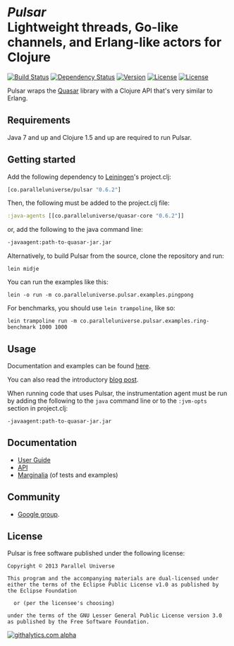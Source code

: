 # *Pulsar*<br/>Lightweight threads, Go-like channels, and Erlang-like actors for Clojure
[![Build Status](http://img.shields.io/travis/puniverse/pulsar.svg?style=flat)](https://travis-ci.org/puniverse/pulsar) [![Dependency Status](https://www.versioneye.com/user/projects/52b019ccec137505ee00002e/badge.png?style=flat)](https://www.versioneye.com/user/projects/52b019ccec137505ee00002e) [![Version](http://img.shields.io/badge/version-0.6.2-blue.svg?style=flat)](https://github.com/puniverse/pulsar/releases) [![License](http://img.shields.io/badge/license-EPL-blue.svg?style=flat)](https://www.eclipse.org/legal/epl-v10.html) [![License](http://img.shields.io/badge/license-LGPL-blue.svg?style=flat)](https://www.gnu.org/licenses/lgpl.html)

Pulsar wraps the [Quasar](https://github.com/puniverse/quasar) library with a Clojure API that's very similar to Erlang.

## Requirements

Java 7 and up and Clojure 1.5 and up are required to run Pulsar.

## Getting started

Add the following dependency to [Leiningen](http://github.com/technomancy/leiningen/)'s project.clj:

```clojure
[co.paralleluniverse/pulsar "0.6.2"]
```

Then, the following must be added to the project.clj file:

~~~ clojure
:java-agents [[co.paralleluniverse/quasar-core "0.6.2"]]
~~~

or, add the following to the java command line:

~~~ sh
-javaagent:path-to-quasar-jar.jar
~~~

Alternatively, to build Pulsar from the source, clone the repository and run:

```
lein midje
```

You can run the examples like this:

```
lein -o run -m co.paralleluniverse.pulsar.examples.pingpong
```

For benchmarks, you should use `lein trampoline`, like so:

```
lein trampoline run -m co.paralleluniverse.pulsar.examples.ring-benchmark 1000 1000
```

## Usage

Documentation and examples can be found [here](http://docs.paralleluniverse.co/pulsar/).

You can also read the introductory [blog post](http://blog.paralleluniverse.co/post/49445260575/quasar-pulsar).

When running code that uses Pulsar, the instrumentation agent must be run by adding the following
to the `java` command line
or to the `:jvm-opts` section in project.clj:

```
-javaagent:path-to-quasar-jar.jar
```

## Documentation

* [User Guide](http://docs.paralleluniverse.co/pulsar/)
* [API](http://docs.paralleluniverse.co/pulsar/api/)
* [Marginalia](http://docs.paralleluniverse.co/uberdoc.html) (of tests and examples)

## Community

* [Google group](https://groups.google.com/forum/?fromgroups#!forum/quasar-pulsar-user).

## License

Pulsar is free software published under the following license:


```
Copyright © 2013 Parallel Universe

This program and the accompanying materials are dual-licensed under
either the terms of the Eclipse Public License v1.0 as published by
the Eclipse Foundation

  or (per the licensee's choosing)

under the terms of the GNU Lesser General Public License version 3.0
as published by the Free Software Foundation.
```

[![githalytics.com alpha](https://cruel-carlota.gopagoda.com/6f172ebdf11f5b084127c9470cc7c887 "githalytics.com")](http://githalytics.com/puniverse/pulsar)
